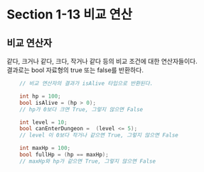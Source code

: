 # Section 1-13 비교 연산


## 비교 연산자
같다, 크거나 같다, 크다, 작거나 같다 등의 비교 조건에 대한 연산자들이다.  
결과로는 bool 자료형의 true 또는 false를 반환하다.

```C#
    // 비교 연산자의 결과가 isAlive 타입으로 반환된다.

    int hp = 100;
    bool isAlive = (hp > 0); 
    // hp가 0보다 크면 True, 그렇지 않으면 False

    int level = 10;
    bool canEnterDungeon =  (level <= 5);
    // level 이 0보다 작거나 같으면 True, 그렇지 않으면 False

    int maxHp = 100;
    bool fullHp = (hp == maxHp);
    // maxHp와 hp가 같으면 True, 그렇지 않으면 False
```


